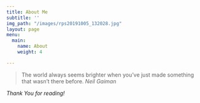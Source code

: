 ```yaml
---
title: About Me
subtitle: ''
img_path: "/images/rps20191005_132028.jpg"
layout: page
menu:
  main:
    name: About
    weight: 4

---
```


> The world always seems brighter when you’ve just made something that wasn’t there before. <cite>Neil Gaiman</cite>

_Thank You for reading!_
